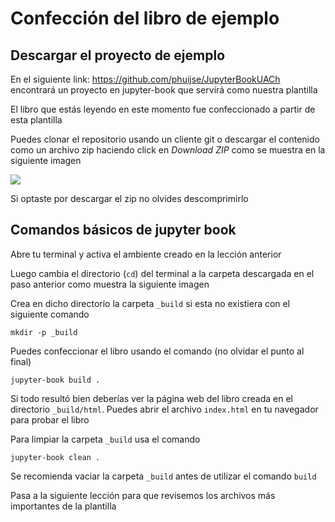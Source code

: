 # Confección del libro de ejemplo

## Descargar el proyecto de ejemplo 

En el siguiente link: https://github.com/phuijse/JupyterBookUACh encontrará un proyecto en jupyter-book que servirá como nuestra plantilla

El libro que estás leyendo en este momento fue confeccionado a partir de esta plantilla

Puedes clonar el repositorio usando un cliente git o descargar el contenido como un archivo zip haciendo click en *Download ZIP* como se muestra en la siguiente imagen

<img src="../figuras/bajar_zip.png">

Si optaste por descargar el zip no olvides descomprimirlo

## Comandos básicos de jupyter book

Abre tu terminal y activa el ambiente creado en la lección anterior

Luego cambia el directorio (`cd`) del terminal a la carpeta descargada en el paso anterior como muestra la siguiente imagen 

Crea en dicho directorio la carpeta `_build` si esta no existiera con el siguiente comando

```
mkdir -p _build
```

Puedes confeccionar el libro usando el comando (no olvidar el punto al final)

```
jupyter-book build .
```

Si todo resultó bien deberías ver la página web del libro creada en el directorio `_build/html`. Puedes abrir el archivo `index.html` en tu navegador para probar el libro

Para limpiar la carpeta `_build` usa el comando

```
jupyter-book clean .
```

Se recomienda vaciar la carpeta `_build` antes de utilizar el comando `build` 

Pasa a la siguiente lección para que revisemos los archivos más importantes de la plantilla



